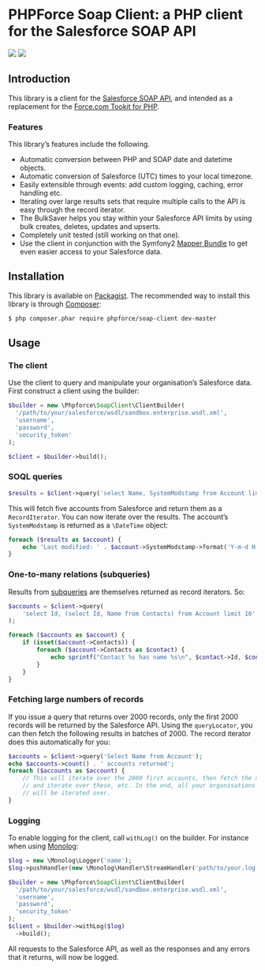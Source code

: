 PHPForce Soap Client: a PHP client for the Salesforce SOAP API
==============================================================

![](https://img.shields.io/github/v/release/comsave/soap-client)
![](https://img.shields.io/travis/comsave/soap-client)

Introduction
------------

This library is a client for the
[Salesforce SOAP API](http://www.salesforce.com/us/developer/docs/api/index.htm),
and intended as a replacement for the
[Force.com Tookit for PHP](http://wiki.developerforce.com/page/Force.com_Toolkit_for_PHP).

### Features

This library’s features include the following.

* Automatic conversion between PHP and SOAP date and datetime objects.
* Automatic conversion of Salesforce (UTC) times to your local timezone.
* Easily extensible through events: add custom logging, caching, error handling etc.
* Iterating over large results sets that require multiple calls to the API
  is easy through the record iterator.
* The BulkSaver helps you stay within your Salesforce API limits by using bulk
  creates, deletes, updates and upserts.
* Completely unit tested (still working on that one).
* Use the client in conjunction with the Symfony2
  [Mapper Bundle](https://github.com/ddeboer/DdeboerSalesforceMapperBundle)
  to get even easier access to your Salesforce data.

Installation
------------

This library is available on [Packagist](http://packagist.org/packages/phpforce/soap-client). 
The recommended way to install this library is through [Composer](http://getcomposer.org):

```bash
$ php composer.phar require phpforce/soap-client dev-master
```

Usage
-----

### The client

Use the client to query and manipulate your organisation’s Salesforce data. First construct a client using the builder:

```php
$builder = new \Phpforce\SoapClient\ClientBuilder(
  '/path/to/your/salesforce/wsdl/sandbox.enterprise.wsdl.xml',
  'username',
  'password',
  'security_token'
);

$client = $builder->build();
```

### SOQL queries

```php
$results = $client->query('select Name, SystemModstamp from Account limit 5');
```

This will fetch five accounts from Salesforce and return them as a
`RecordIterator`. You can now iterate over the results. The account’s
`SystemModstamp` is returned as a `\DateTime` object:

```php
foreach ($results as $account) {
    echo 'Last modified: ' . $account->SystemModstamp->format('Y-m-d H:i:') . "\n";
}
```

### One-to-many relations (subqueries)

Results from [subqueries](http://www.salesforce.com/us/developer/docs/api/Content/sforce_api_calls_soql_select.htm) 
are themselves returned as record iterators. So:

```php
$accounts = $client->query(
    'select Id, (select Id, Name from Contacts) from Account limit 10'
);

foreach ($accounts as $account) {
    if (isset($account->Contacts)) {
        foreach ($account->Contacts as $contact) {
            echo sprintf("Contact %s has name %s\n", $contact->Id, $contact->Name);
        }
    }
}
```

### Fetching large numbers of records

If you issue a query that returns over 2000 records, only the first 2000 records
will be returned by the Salesforce API. Using the `queryLocator`, you can then
fetch the following results in batches of 2000. The record iterator does this
automatically for you:

```php
$accounts = $client->query('Select Name from Account');
echo $accounts->count() . ' accounts returned';
foreach ($accounts as $account) {
    // This will iterate over the 2000 first accounts, then fetch the next 2000
    // and iterate over these, etc. In the end, all your organisations’s accounts
    // will be iterated over.
}
```

### Logging

To enable logging for the client, call `withLog()` on the builder. For instance when using [Monolog](https://github.com/Seldaek/monolog):

```php
$log = new \Monolog\Logger('name');  
$log->pushHandler(new \Monolog\Handler\StreamHandler('path/to/your.log'));

$builder = new \Phpforce\SoapClient\ClientBuilder(
  '/path/to/your/salesforce/wsdl/sandbox.enterprise.wsdl.xml',
  'username',
  'password',
  'security_token'
);
$client = $builder->withLog($log)
  ->build();
```

All requests to the Salesforce API, as well as the responses and any errors that it returns, will now be logged.
